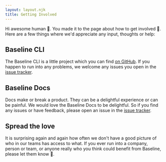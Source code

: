 ```yaml
---
layout: layout.njk
title: Getting Involved
---
```


Hi awesome human 👋. You made it to the page about how to get involved 🥰.
Here are a few things where we'd appreciate any input, thoughts or help:

## Baseline CLI

The Baseline CLI is a little project which you can find [on GitHub](https://github.com/baseline-dev/cli).
If you happen to run into any problems, we welcome any issues you open in the [issue tracker](https://github.com/baseline-dev/cli/issues).

## Baseline Docs

Docs make or break a product. They can be a delightful experience or can be painful.
We would love the Baseline Docs to be delightful. 
So if you find any issues or have feedback, please open an issue in the [issue tracker](https://github.com/baseline-dev/docs/issues). 

## Spread the love
It is surprising again and again how often we don't have a good picture of who in our teams has access to what.
If you ever run into a company, person or team, or anyone really who you think could benefit from Baseline, please let them know 🙏.
 

